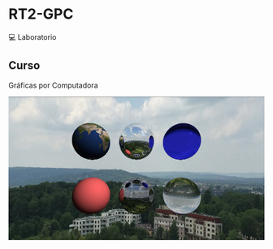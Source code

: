# RT2-GPC
💻 Laboratorio
## Curso
Gráficas por Computadora

![Image text](https://github.com/carrillo21108/RT2-GPC/blob/main/screenshot.jpg)
